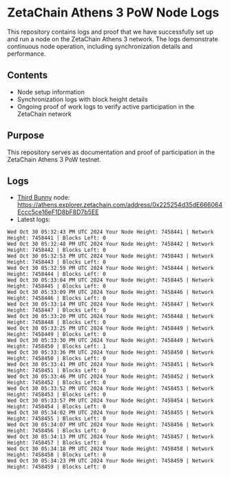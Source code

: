 # ZetaChain Athens 3 PoW Node Logs
This repository contains logs and proof that we have successfully set up and run a node on the ZetaChain Athens 3 network. The logs demonstrate continuous node operation, including synchronization details and performance.

## Contents
- Node setup information
- Synchronization logs with block height details
- Ongoing proof of work logs to verify active participation in the ZetaChain network

## Purpose
This repository serves as documentation and proof of participation in the ZetaChain Athens 3 PoW testnet.

## Logs

- [Third Bunny](https://thirdbunny.xyz/) node: https://athens.explorer.zetachain.com/address/0x225254d35dE666064Eccc5ce16eF1D8bF8D7b5EE
- Latest logs:
```
Wed Oct 30 05:32:43 PM UTC 2024 Your Node Height: 7458441 | Network Height: 7458441 | Blocks Left: 0
Wed Oct 30 05:32:48 PM UTC 2024 Your Node Height: 7458442 | Network Height: 7458442 | Blocks Left: 0
Wed Oct 30 05:32:53 PM UTC 2024 Your Node Height: 7458443 | Network Height: 7458443 | Blocks Left: 0
Wed Oct 30 05:32:59 PM UTC 2024 Your Node Height: 7458444 | Network Height: 7458444 | Blocks Left: 0
Wed Oct 30 05:33:04 PM UTC 2024 Your Node Height: 7458445 | Network Height: 7458445 | Blocks Left: 0
Wed Oct 30 05:33:09 PM UTC 2024 Your Node Height: 7458446 | Network Height: 7458446 | Blocks Left: 0
Wed Oct 30 05:33:14 PM UTC 2024 Your Node Height: 7458447 | Network Height: 7458447 | Blocks Left: 0
Wed Oct 30 05:33:20 PM UTC 2024 Your Node Height: 7458448 | Network Height: 7458448 | Blocks Left: 0
Wed Oct 30 05:33:25 PM UTC 2024 Your Node Height: 7458449 | Network Height: 7458449 | Blocks Left: 0
Wed Oct 30 05:33:30 PM UTC 2024 Your Node Height: 7458449 | Network Height: 7458450 | Blocks Left: 1
Wed Oct 30 05:33:36 PM UTC 2024 Your Node Height: 7458450 | Network Height: 7458450 | Blocks Left: 0
Wed Oct 30 05:33:41 PM UTC 2024 Your Node Height: 7458451 | Network Height: 7458451 | Blocks Left: 0
Wed Oct 30 05:33:46 PM UTC 2024 Your Node Height: 7458452 | Network Height: 7458452 | Blocks Left: 0
Wed Oct 30 05:33:52 PM UTC 2024 Your Node Height: 7458453 | Network Height: 7458453 | Blocks Left: 0
Wed Oct 30 05:33:57 PM UTC 2024 Your Node Height: 7458454 | Network Height: 7458454 | Blocks Left: 0
Wed Oct 30 05:34:02 PM UTC 2024 Your Node Height: 7458455 | Network Height: 7458455 | Blocks Left: 0
Wed Oct 30 05:34:07 PM UTC 2024 Your Node Height: 7458456 | Network Height: 7458456 | Blocks Left: 0
Wed Oct 30 05:34:13 PM UTC 2024 Your Node Height: 7458457 | Network Height: 7458457 | Blocks Left: 0
Wed Oct 30 05:34:18 PM UTC 2024 Your Node Height: 7458458 | Network Height: 7458458 | Blocks Left: 0
Wed Oct 30 05:34:23 PM UTC 2024 Your Node Height: 7458459 | Network Height: 7458459 | Blocks Left: 0
```
